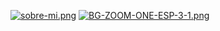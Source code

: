 [![sobre-mi.png](https://i.postimg.cc/436sSyDj/sobre-mi.png)](https://postimg.cc/5H2hH4Nm)
[![BG-ZOOM-ONE-ESP-3-1.png](https://i.postimg.cc/VLPy3mR8/BG-ZOOM-ONE-ESP-3-1.png)](https://postimg.cc/qgwZKfSb)

